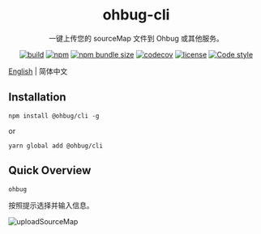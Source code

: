 <div align="center">
  <h1>ohbug-cli</h1>
  <p>一键上传您的 sourceMap 文件到 Ohbug 或其他服务。 </p>

[![build](https://img.shields.io/github/workflow/status/ohbug-org/ohbug-cli/Node.js%20CI/master?style=flat-square)](https://github.com/ohbug-org/ohbug-cli/actions?query=workflow%3A%22Node.js+CI%22)
[![npm](https://img.shields.io/npm/v/@ohbug/cli.svg?style=flat-square)](https://www.npmjs.com/package/@ohbug/cli)
[![npm bundle size](https://img.shields.io/bundlephobia/min/@ohbug/cli?style=flat-square)](https://bundlephobia.com/result?p=@ohbug/cli)
[![codecov](https://img.shields.io/codecov/c/github/ohbug-org/ohbug-cli.svg?style=flat-square)](https://codecov.io/gh/ohbug-org/ohbug-cli)
[![license](https://img.shields.io/github/license/ohbug-org/ohbug-cli?style=flat-square)](https://github.com/ohbug-org/ohbug-cli/blob/master/LICENSE)
[![Code style](https://img.shields.io/badge/code_style-prettier-ff69b4.svg?style=flat-square)](https://github.com/prettier/prettier)

</div>

[English](./README.md) | 简体中文

## Installation

```
npm install @ohbug/cli -g
```

or

```
yarn global add @ohbug/cli
```

## Quick Overview

```
ohbug
```

按照提示选择并输入信息。

![uploadSourceMap](./description.svg)
